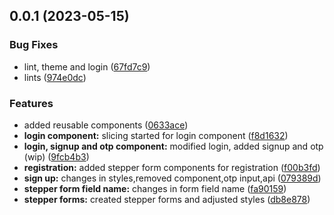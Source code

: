 ## 0.0.1 (2023-05-15)

### Bug Fixes

- lint, theme and login
  ([67fd7c9](https://gitlab.com/r2850/nepmeds/commit/67fd7c9d581099e7ab85211cbdcbc2ef7ec05e8e))
- lints
  ([974e0dc](https://gitlab.com/r2850/nepmeds/commit/974e0dc65dfe81362677385fc4a4f8208cc378d1))

### Features

- added reusable components
  ([0633ace](https://gitlab.com/r2850/nepmeds/commit/0633aceab1ac71fd12839eca78b7899a4eed6cbb))
- **login component:** slicing started for login component
  ([f8d1632](https://gitlab.com/r2850/nepmeds/commit/f8d163273265dc1dada652904f7cf85a60c8c16e))
- **login, signup and otp component:** modified login, added signup and otp
  (wip)
  ([9fcb4b3](https://gitlab.com/r2850/nepmeds/commit/9fcb4b32b0c646f71ab088749a63b887740c16f3))
- **registration:** added stepper form components for registration
  ([f00b3fd](https://gitlab.com/r2850/nepmeds/commit/f00b3fd93b4a8e41c082fef6d63ddca36699bd38))
- **sign up:** changes in styles,removed component,otp input,api
  ([079389d](https://gitlab.com/r2850/nepmeds/commit/079389d3d93e597a0be7a35fb0a013cdb751aec7))
- **stepper form field name:** changes in form field name
  ([fa90159](https://gitlab.com/paras205/boilerplate-react/commit/fa90159f2e8de00e1ad1fcd7d797694d3126d34c))
- **stepper forms:** created stepper forms and adjusted styles
  ([db8e878](https://gitlab.com/paras205/boilerplate-react/commit/db8e87873ff7993fdcf27f2bb2052e1f25b9f253))

